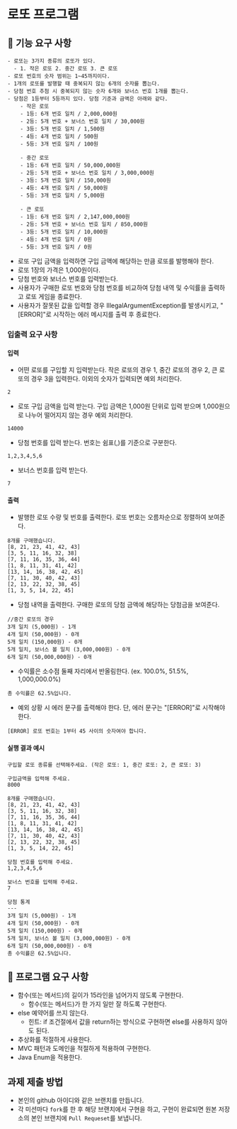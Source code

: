 # 로또 프로그램

## 🚀 기능 요구 사항

```text
- 로또는 3가지 종류의 로또가 있다.
  - 1. 작은 로또 2. 중간 로또 3. 큰 로또    
- 로또 번호의 숫자 범위는 1~45까지이다.
- 1개의 로또를 발행할 때 중복되지 않는 6개의 숫자를 뽑는다.
- 당첨 번호 추첨 시 중복되지 않는 숫자 6개와 보너스 번호 1개를 뽑는다.
- 당첨은 1등부터 5등까지 있다. 당첨 기준과 금액은 아래와 같다.
    - 작은 로또
    - 1등: 6개 번호 일치 / 2,000,000원
    - 2등: 5개 번호 + 보너스 번호 일치 / 30,000원
    - 3등: 5개 번호 일치 / 1,500원
    - 4등: 4개 번호 일치 / 500원
    - 5등: 3개 번호 일치 / 100원
    
    - 중간 로또
    - 1등: 6개 번호 일치 / 50,000,000원
    - 2등: 5개 번호 + 보너스 번호 일치 / 3,000,000원
    - 3등: 5개 번호 일치 / 150,000원
    - 4등: 4개 번호 일치 / 50,000원
    - 5등: 3개 번호 일치 / 5,000원
    
    - 큰 로또
    - 1등: 6개 번호 일치 / 2,147,000,000원
    - 2등: 5개 번호 + 보너스 번호 일치 / 850,000원
    - 3등: 5개 번호 일치 / 10,000원
    - 4등: 4개 번호 일치 / 0원
    - 5등: 3개 번호 일치 / 0원
```
- 로또 구입 금액을 입력하면 구입 금액에 해당하는 만큼 로또를 발행해야 한다.
- 로또 1장의 가격은 1,000원이다.
- 당첨 번호와 보너스 번호를 입력받는다.
- 사용자가 구매한 로또 번호와 당첨 번호를 비교하여 당첨 내역 및 수익률을 출력하고 로또 게임을 종료한다.
- 사용자가 잘못된 값을 입력할 경우 IllegalArgumentException를 발생시키고, "[ERROR]"로 시작하는 에러 메시지를 출력 후 종료한다.

### 입출력 요구 사항

#### 입력

- 어떤 로또를 구입할 지 입력받는다. 작은 로또의 경우 1, 중간 로또의 경우 2, 큰 로또의 경우 3을 입력한다. 이외의 숫자가 입력되면 예외 처리한다.
```text
2
```

- 로또 구입 금액을 입력 받는다. 구입 금액은 1,000원 단위로 입력 받으며 1,000원으로 나누어 떨어지지 않는 경우 예외 처리한다.

```
14000
```

- 당첨 번호를 입력 받는다. 번호는 쉼표(,)를 기준으로 구분한다.

```
1,2,3,4,5,6
```

- 보너스 번호를 입력 받는다.

```
7
```

#### 출력

- 발행한 로또 수량 및 번호를 출력한다. 로또 번호는 오름차순으로 정렬하여 보여준다.

```
8개를 구매했습니다.
[8, 21, 23, 41, 42, 43] 
[3, 5, 11, 16, 32, 38] 
[7, 11, 16, 35, 36, 44] 
[1, 8, 11, 31, 41, 42] 
[13, 14, 16, 38, 42, 45] 
[7, 11, 30, 40, 42, 43] 
[2, 13, 22, 32, 38, 45] 
[1, 3, 5, 14, 22, 45]
```

- 당첨 내역을 출력한다. 구매한 로또의 당첨 금액에 해당하는 당첨금을 보여준다.

```
//중간 로또의 경우
3개 일치 (5,000원) - 1개
4개 일치 (50,000원) - 0개
5개 일치 (150,000원) - 0개
5개 일치, 보너스 볼 일치 (3,000,000원) - 0개
6개 일치 (50,000,000원) - 0개
```

- 수익률은 소수점 둘째 자리에서 반올림한다. (ex. 100.0%, 51.5%, 1,000,000.0%)

```
총 수익률은 62.5%입니다.
```

- 예외 상황 시 에러 문구를 출력해야 한다. 단, 에러 문구는 "[ERROR]"로 시작해야 한다.

```
[ERROR] 로또 번호는 1부터 45 사이의 숫자여야 합니다.
```

#### 실행 결과 예시

```
구입할 로또 종류를 선택해주세요. (작은 로또: 1, 중간 로또: 2, 큰 로또: 3)

구입금액을 입력해 주세요.
8000

8개를 구매했습니다.
[8, 21, 23, 41, 42, 43] 
[3, 5, 11, 16, 32, 38] 
[7, 11, 16, 35, 36, 44] 
[1, 8, 11, 31, 41, 42] 
[13, 14, 16, 38, 42, 45] 
[7, 11, 30, 40, 42, 43] 
[2, 13, 22, 32, 38, 45] 
[1, 3, 5, 14, 22, 45]

당첨 번호를 입력해 주세요.
1,2,3,4,5,6

보너스 번호를 입력해 주세요.
7

당첨 통계
---
3개 일치 (5,000원) - 1개
4개 일치 (50,000원) - 0개
5개 일치 (150,000원) - 0개
5개 일치, 보너스 볼 일치 (3,000,000원) - 0개
6개 일치 (50,000,000원) - 0개
총 수익률은 62.5%입니다.
```

## 🎯 프로그램 요구 사항

- 함수(또는 메서드)의 길이가 15라인을 넘어가지 않도록 구현한다.
    - 함수(또는 메서드)가 한 가지 일만 잘 하도록 구현한다.
- else 예약어를 쓰지 않는다.
    - 힌트: if 조건절에서 값을 return하는 방식으로 구현하면 else를 사용하지 않아도 된다.
- 추상화를 적절하게 사용한다.
- MVC 패턴과 도메인을 적절하게 적용하여 구현한다.
- Java Enum을 적용한다.

## 과제 제출 방법

- 본인의 github 아이디와 같은 브랜치를 만듭니다.
- 각 미션마다 `fork`를 한 후 해당 브랜치에서 구현을 하고, 구현이 완료되면 원본 저장소의 본인 브랜치에 `Pull Requeset`를 보냅니다.    

